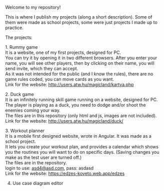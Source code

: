 Welcome to my repository!  
  
This is where I publish my projects (along a short description). Some of them were made as school projects, some were just projects I made up to practice.  
  
The projects:  

1. Rummy game  
It is a website, one of my first projects, designed for PC.  
You can try it by opening it in two different browsers. After you enter your name, you will see other players, then by clicking on their name, you will send invite, which they can accept.  
As it was not intended for the public (and I know the rules), there are no game rules coded, you can move cards as you want.  
Link for the website: http://users.atw.hu/magicland/kartya.php  
  
2. Duck game  
It is an infinitely running skill game running on a website, designed for PC. The player is playing as a duck, you need to dodge and/or shoot the enemies coming your way.  
The files are in this repository (only html and js, images are not included).  
Link for the website: http://users.atw.hu/magicland/duck/  
  
3. Workout planner  
It is a mobile first designed website, wrote in Angular. It was made as a school project.  
It lets you create your workout plan, and provides a calendar which shows you the routines you will want to do on specific days. (Saving changes you make as the test user are turned off.)  
The files are in the repository.  
login to use: asd4@asd.com, pass: asdasd  
Link for the website: https://edzes-koveto.web.app/edzes  

4. Use case diagram editor
